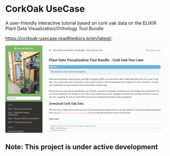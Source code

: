 # CorkOak UseCase
A user-friendly interactive tutorial based on cork oak data on the ELIXIR Plant Data Visualization/Orthology Tool Bundle

https://corkoak-usecase.readthedocs.io/en/latest/.

![image](/Usecase_page.PNG)

## Note: This project is under active development
